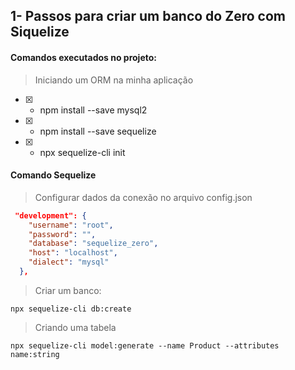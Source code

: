 ## 1- Passos para criar um banco do Zero com Siquelize

#### Comandos executados no projeto:

> Iniciando um ORM na minha aplicação 
- [x] - npm install --save mysql2
- [x] - npm install --save sequelize
- [x] - npx sequelize-cli init

#### Comando Sequelize
> Configurar dados da conexão no arquivo config.json

```json
 "development": {
    "username": "root",
    "password": "",
    "database": "sequelize_zero",
    "host": "localhost",
    "dialect": "mysql"
  },
```

> Criar um banco:
```console
npx sequelize-cli db:create
```
> Criando uma tabela

```console
npx sequelize-cli model:generate --name Product --attributes name:string 
```